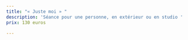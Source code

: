 ```yaml
---
title: "« Juste moi » "
description: 'Séance pour une personne, en extérieur ou en studio '
prix: 130 euros

---
```

